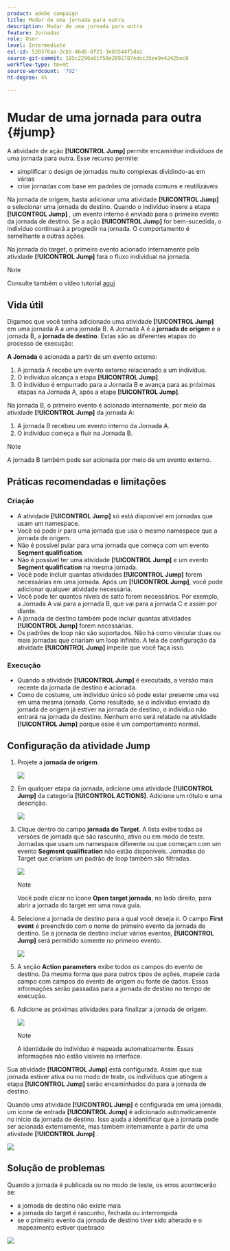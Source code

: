 ```yaml
---
product: adobe campaign
title: Mudar de uma jornada para outra
description: Mudar de uma jornada para outra
feature: Jornadas
role: User
level: Intermediate
exl-id: 520376aa-2cb5-46d6-8f21-3e03544f5da1
source-git-commit: 185c2296a51f58e2092787edcc35ee9e4242bec8
workflow-type: tm+mt
source-wordcount: '792'
ht-degree: 4%

---
```


# Mudar de uma jornada para outra {#jump}

A atividade de ação **[!UICONTROL Jump]** permite encaminhar indivíduos de uma jornada para outra. Esse recurso permite:

* simplificar o design de jornadas muito complexas dividindo-as em várias
* criar jornadas com base em padrões de jornada comuns e reutilizáveis

Na jornada de origem, basta adicionar uma atividade **[!UICONTROL Jump]** e selecionar uma jornada de destino. Quando o indivíduo insere a etapa **[!UICONTROL Jump]** , um evento interno é enviado para o primeiro evento da jornada de destino. Se a ação **[!UICONTROL Jump]** for bem-sucedida, o indivíduo continuará a progredir na jornada. O comportamento é semelhante a outras ações.

Na jornada do target, o primeiro evento acionado internamente pela atividade **[!UICONTROL Jump]** fará o fluxo individual na jornada.

>[!NOTE]
>
>Consulte também o vídeo tutorial [aqui](https://experienceleague.adobe.com/docs/journey-orchestration-learn/tutorials/building-a-journey/jumping-to-another-journey.html?lang=pt-BR)

## Vida útil

Digamos que você tenha adicionado uma atividade **[!UICONTROL Jump]** em uma jornada A a uma jornada B. A Jornada A é a **jornada de origem** e a jornada B, a **jornada de destino**.
Estas são as diferentes etapas do processo de execução:

**A Jornada** é acionada a partir de um evento externo:

1. A jornada A recebe um evento externo relacionado a um indivíduo.
1. O indivíduo alcança a etapa **[!UICONTROL Jump]**.
1. O indivíduo é empurrado para a Jornada B e avança para as próximas etapas na Jornada A, após a etapa **[!UICONTROL Jump]**.

Na jornada B, o primeiro evento é acionado internamente, por meio da atividade **[!UICONTROL Jump]** da jornada A:

1. A jornada B recebeu um evento interno da Jornada A.
1. O indivíduo começa a fluir na Jornada B.

>[!NOTE]
>
>A jornada B também pode ser acionada por meio de um evento externo.

## Práticas recomendadas e limitações

### Criação

* A atividade **[!UICONTROL Jump]** só está disponível em jornadas que usam um namespace.
* Você só pode ir para uma jornada que usa o mesmo namespace que a jornada de origem.
* Não é possível pular para uma jornada que começa com um evento **Segment qualification**.
* Não é possível ter uma atividade **[!UICONTROL Jump]** e um evento **Segment qualification** na mesma jornada.
* Você pode incluir quantas atividades **[!UICONTROL Jump]** forem necessárias em uma jornada. Após um **[!UICONTROL Jump]**, você pode adicionar qualquer atividade necessária.
* Você pode ter quantos níveis de salto forem necessários. Por exemplo, a Jornada A vai para a jornada B, que vai para a jornada C e assim por diante.
* A jornada de destino também pode incluir quantas atividades **[!UICONTROL Jump]** forem necessárias.
* Os padrões de loop não são suportados. Não há como vincular duas ou mais jornadas que criariam um loop infinito. A tela de configuração da atividade **[!UICONTROL Jump]** impede que você faça isso.

### Execução

* Quando a atividade **[!UICONTROL Jump]** é executada, a versão mais recente da jornada de destino é acionada.
* Como de costume, um indivíduo único só pode estar presente uma vez em uma mesma jornada. Como resultado, se o indivíduo enviado da jornada de origem já estiver na jornada de destino, o indivíduo não entrará na jornada de destino. Nenhum erro será relatado na atividade **[!UICONTROL Jump]** porque esse é um comportamento normal.

## Configuração da atividade Jump

1. Projete a **jornada de origem**.

   ![](../assets/jump1.png)

1. Em qualquer etapa da jornada, adicione uma atividade **[!UICONTROL Jump]** da categoria **[!UICONTROL ACTIONS]**. Adicione um rótulo e uma descrição.

   ![](../assets/jump2.png)

1. Clique dentro do campo **jornada do Target**.
A lista exibe todas as versões de jornada que são rascunho, ativo ou em modo de teste. Jornadas que usam um namespace diferente ou que começam com um evento **Segment qualification** não estão disponíveis. Jornadas do Target que criariam um padrão de loop também são filtradas.

   ![](../assets/jump3.png)

   >[!NOTE]
   >
   >Você pode clicar no ícone **Open target jornada**, no lado direito, para abrir a jornada do target em uma nova guia.

1. Selecione a jornada de destino para a qual você deseja ir.
O campo **First event** é preenchido com o nome do primeiro evento da jornada de destino. Se a jornada de destino incluir vários eventos, **[!UICONTROL Jump]** será permitido somente no primeiro evento.

   ![](../assets/jump4.png)

1. A seção **Action parameters** exibe todos os campos do evento de destino. Da mesma forma que para outros tipos de ações, mapeie cada campo com campos do evento de origem ou fonte de dados. Essas informações serão passadas para a jornada de destino no tempo de execução.
1. Adicione as próximas atividades para finalizar a jornada de origem.

   ![](../assets/jump5.png)


   >[!NOTE]
   >
   >A identidade do indivíduo é mapeada automaticamente. Essas informações não estão visíveis na interface.

Sua atividade **[!UICONTROL Jump]** está configurada. Assim que sua jornada estiver ativa ou no modo de teste, os indivíduos que atingem a etapa **[!UICONTROL Jump]** serão encaminhados do para a jornada de destino.

Quando uma atividade **[!UICONTROL Jump]** é configurada em uma jornada, um ícone de entrada **[!UICONTROL Jump]** é adicionado automaticamente no início da jornada de destino. Isso ajuda a identificar que a jornada pode ser acionada externamente, mas também internamente a partir de uma atividade **[!UICONTROL Jump]** .

![](../assets/jump7.png)

## Solução de problemas

Quando a jornada é publicada ou no modo de teste, os erros acontecerão se:
* a jornada de destino não existe mais
* a jornada do target é rascunho, fechada ou interrompida
* se o primeiro evento da jornada de destino tiver sido alterado e o mapeamento estiver quebrado

![](../assets/jump6.png)
